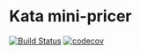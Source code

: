 # Kata mini-pricer


[![Build Status](https://travis-ci.org/isaqrani/Kata-mini-pricer.svg?branch=master)](https://travis-ci.org/isaqrani/Kata-mini-pricer)
[![codecov](https://codecov.io/gh/isaqrani/Kata-mini-pricer/branch/master/graph/badge.svg)](https://codecov.io/gh/isaqrani/Kata-mini-pricer)
